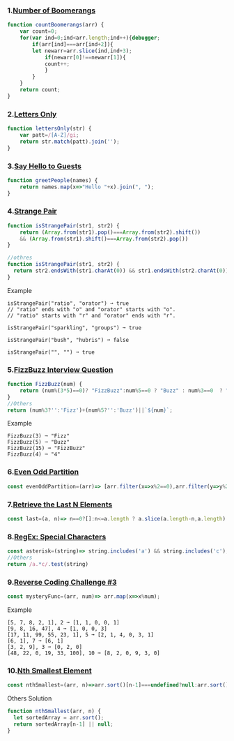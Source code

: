 ### 1.[Number of Boomerangs](https://edabit.com/challenge/b7iHQDw72zzkmgCun)
```javascript
function countBoomerangs(arr) {
	var count=0;
	for(var ind=0;ind<arr.length;ind++){debugger;
		if(arr[ind]===arr[ind+2]){
		let newarr=arr.slice(ind,ind+3);
			if(newarr[0]!==newarr[1]){
			count++;	
			}
		}
	}
	return count;
}
```
### 2.[Letters Only](https://edabit.com/challenge/GPKkNbytRpsAnHcrX)
```javascript
function lettersOnly(str) {
	var patt=/[A-Z]/gi;
	return str.match(patt).join('');
}
```
### 3.[Say Hello to Guests](https://edabit.com/challenge/r9uigYABnbPLY7zsz)
```javascript
function greetPeople(names) {
	return names.map(x=>"Hello "+x).join(", ");
}
```
### 4.[Strange Pair](https://edabit.com/challenge/WBdjg7zgiqi6L5zsL)
```javascript
function isStrangePair(str1, str2) {
	return (Array.from(str1).pop()===Array.from(str2).shift()) 
	&& (Array.from(str1).shift()===Array.from(str2).pop())
}

//othres
function isStrangePair(str1, str2) {
  return str2.endsWith(str1.charAt(0)) && str1.endsWith(str2.charAt(0))
}
```
Example
```
isStrangePair("ratio", "orator") ➞ true
// "ratio" ends with "o" and "orator" starts with "o".
// "ratio" starts with "r" and "orator" ends with "r".

isStrangePair("sparkling", "groups") ➞ true

isStrangePair("bush", "hubris") ➞ false

isStrangePair("", "") ➞ true
```

### 5.[FizzBuzz Interview Question](https://edabit.com/challenge/hoDbsz38GzWwBQ47w)
```javascript
function FizzBuzz(num) {
	return (num%(3*5)==0)? "FizzBuzz":num%5==0 ? "Buzz" : num%3==0  ? "Fizz":num.toString();
}
//Others
return (num%3?'':'Fizz')+(num%5?'':'Buzz')||`${num}`;
```
Example
```
FizzBuzz(3) ➞ "Fizz"
FizzBuzz(5) ➞ "Buzz"
FizzBuzz(15) ➞ "FizzBuzz"
FizzBuzz(4) ➞ "4"
```

### 6.[Even Odd Partition](https://edabit.com/challenge/BsCHQ6fyzmrTYLNsR)
```javascript
const evenOddPartition=(arr)=> [arr.filter(x=>x%2==0),arr.filter(y=>y%2!=0)];

```
### 7.[Retrieve the Last N Elements](https://edabit.com/challenge/S6zpG8RwDrxaFEQLE)
```javascript
const last=(a, n)=> n==0?[]:n<=a.length ? a.slice(a.length-n,a.length) :"invalid";
```
### 8.[RegEx: Special Characters](https://edabit.com/challenge/cqTmqdMQW83PkZH97)
```javascript
const asterisk=(string)=> string.includes('a') && string.includes('c');
//Others
return /a.*c/.test(string)
```
### 9.[Reverse Coding Challenge #3](https://edabit.com/challenge/bADsAhtb5g6pu5WYM)
```javascript
const mysteryFunc=(arr, num)=> arr.map(x=>x%num);
```
Example
```
[5, 7, 8, 2, 1], 2 ➞ [1, 1, 0, 0, 1]
[9, 8, 16, 47], 4 ➞ [1, 0, 0, 3]
[17, 11, 99, 55, 23, 1], 5 ➞ [2, 1, 4, 0, 3, 1]
[6, 1], 7 ➞ [6, 1]
[3, 2, 9], 3 ➞ [0, 2, 0]
[48, 22, 0, 19, 33, 100], 10 ➞ [8, 2, 0, 9, 3, 0]
```
### 10.[Nth Smallest Element](https://edabit.com/challenge/T9nCQgLQJ9Pi9a9kH)
```javascript
const nthSmallest=(arr, n)=>arr.sort()[n-1]===undefined?null:arr.sort()[n-1];
```
Others Solution
```javascript
function nthSmallest(arr, n) {
  let sortedArray = arr.sort();
  return sortedArray[n-1] || null;
}
```
